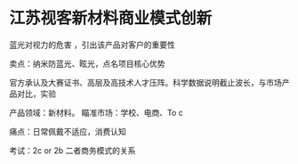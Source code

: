 # 江苏视客新材料商业模式创新

蓝光对视力的危害  ，引出该产品对客户的重要性

卖点：纳米防蓝光、眩光，点名项目核心优势

官方承认及大赛证书、高层及高技术人才压阵。科学数据说明截止波长，与市场产品对比，实验

产品领域：新材料。   瞄准市场：学校、电商、To c

痛点：日常佩戴不适应，消费认知

考试：2c or 2b    二者商务模式的关系